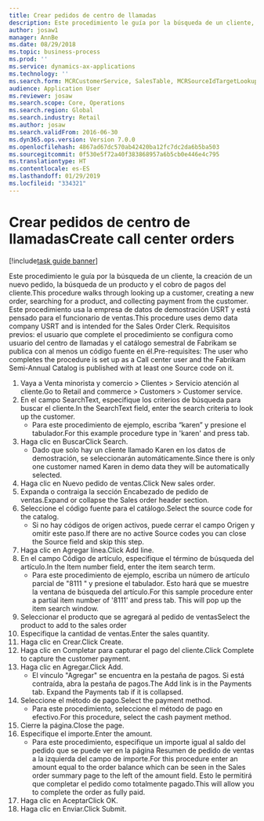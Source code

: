 ```yaml
---
title: Crear pedidos de centro de llamadas
description: Este procedimiento le guía por la búsqueda de un cliente, la creación de un nuevo pedido, la búsqueda de un producto y el cobro de pagos del cliente.
author: josaw1
manager: AnnBe
ms.date: 08/29/2018
ms.topic: business-process
ms.prod: ''
ms.service: dynamics-ax-applications
ms.technology: ''
ms.search.form: MCRCustomerService, SalesTable, MCRSourceIdTargetLookup, MCRSalesQuickQuote, MCRSalesOrderRecap, MCRCustPaymDialog, MCRCustPaymLookup
audience: Application User
ms.reviewer: josaw
ms.search.scope: Core, Operations
ms.search.region: Global
ms.search.industry: Retail
ms.author: josaw
ms.search.validFrom: 2016-06-30
ms.dyn365.ops.version: Version 7.0.0
ms.openlocfilehash: 4867ad67dc570ab42420ba12fc7dc2da6b5ba503
ms.sourcegitcommit: 0f530e5f72a40f383868957a6b5cb0e446e4c795
ms.translationtype: HT
ms.contentlocale: es-ES
ms.lasthandoff: 01/29/2019
ms.locfileid: "334321"
---
```

# <a name="create-call-center-orders"></a><span data-ttu-id="a1353-103">Crear pedidos de centro de llamadas</span><span class="sxs-lookup"><span data-stu-id="a1353-103">Create call center orders</span></span>

[!include[task guide banner](../includes/task-guide-banner.md)]

<span data-ttu-id="a1353-104">Este procedimiento le guía por la búsqueda de un cliente, la creación de un nuevo pedido, la búsqueda de un producto y el cobro de pagos del cliente.</span><span class="sxs-lookup"><span data-stu-id="a1353-104">This procedure walks through looking up a customer, creating a new order, searching for a product, and collecting payment from the customer.</span></span> <span data-ttu-id="a1353-105">Este procedimiento usa la empresa de datos de demostración USRT y está pensado para el funcionario de ventas.</span><span class="sxs-lookup"><span data-stu-id="a1353-105">This procedure uses demo data company USRT and is intended for the Sales Order Clerk.</span></span> <span data-ttu-id="a1353-106">Requisitos previos: el usuario que complete el procedimiento se configura como usuario del centro de llamadas y el catálogo semestral de Fabrikam se publica con al menos un código fuente en él.</span><span class="sxs-lookup"><span data-stu-id="a1353-106">Pre-requisites:  The user who completes the procedure is set up as a Call center user and the Fabrikam Semi-Annual Catalog is published with at least one Source code on it.</span></span>

1. <span data-ttu-id="a1353-107">Vaya a Venta minorista y comercio > Clientes > Servicio atención al cliente.</span><span class="sxs-lookup"><span data-stu-id="a1353-107">Go to Retail and commerce > Customers > Customer service.</span></span>
2. <span data-ttu-id="a1353-108">En el campo SearchText, especifique los criterios de búsqueda para buscar el cliente.</span><span class="sxs-lookup"><span data-stu-id="a1353-108">In the SearchText field, enter the search criteria to look up the customer.</span></span>
    * <span data-ttu-id="a1353-109">Para este procedimiento de ejemplo, escriba “karen” y presione el tabulador.</span><span class="sxs-lookup"><span data-stu-id="a1353-109">For this example procedure type in 'karen' and press tab.</span></span>  
3. <span data-ttu-id="a1353-110">Haga clic en Buscar</span><span class="sxs-lookup"><span data-stu-id="a1353-110">Click Search.</span></span>
    * <span data-ttu-id="a1353-111">Dado que solo hay un cliente llamado Karen en los datos de demostración, se seleccionarán automáticamente.</span><span class="sxs-lookup"><span data-stu-id="a1353-111">Since there is only one customer named Karen in demo data they will be automatically selected.</span></span>  
4. <span data-ttu-id="a1353-112">Haga clic en Nuevo pedido de ventas.</span><span class="sxs-lookup"><span data-stu-id="a1353-112">Click New sales order.</span></span>
5. <span data-ttu-id="a1353-113">Expanda o contraiga la sección Encabezado de pedido de ventas.</span><span class="sxs-lookup"><span data-stu-id="a1353-113">Expand or collapse the Sales order header section.</span></span>
6. <span data-ttu-id="a1353-114">Seleccione el código fuente para el catálogo.</span><span class="sxs-lookup"><span data-stu-id="a1353-114">Select the source code for the catalog.</span></span>
    * <span data-ttu-id="a1353-115">Si no hay códigos de origen activos, puede cerrar el campo Origen y omitir este paso.</span><span class="sxs-lookup"><span data-stu-id="a1353-115">If there are no active Source codes you can close the Source field and skip this step.</span></span>  
7. <span data-ttu-id="a1353-116">Haga clic en Agregar línea.</span><span class="sxs-lookup"><span data-stu-id="a1353-116">Click Add line.</span></span>
8. <span data-ttu-id="a1353-117">En el campo Código de artículo, especifique el término de búsqueda del artículo.</span><span class="sxs-lookup"><span data-stu-id="a1353-117">In the Item number field, enter the item search term.</span></span>
    * <span data-ttu-id="a1353-118">Para este procedimiento de ejemplo, escriba un número de artículo parcial de "8111 " y presione el tabulador. Esto hará que se muestre la ventana de búsqueda del artículo.</span><span class="sxs-lookup"><span data-stu-id="a1353-118">For this sample procedure enter a partial item number of '8111' and press tab. This will pop up the item search window.</span></span>  
9. <span data-ttu-id="a1353-119">Seleccionar el producto que se agregará al pedido de ventas</span><span class="sxs-lookup"><span data-stu-id="a1353-119">Select the product to add to the sales order</span></span>
10. <span data-ttu-id="a1353-120">Especifique la cantidad de ventas.</span><span class="sxs-lookup"><span data-stu-id="a1353-120">Enter the sales quantity.</span></span>
11. <span data-ttu-id="a1353-121">Haga clic en Crear.</span><span class="sxs-lookup"><span data-stu-id="a1353-121">Click Create.</span></span>
12. <span data-ttu-id="a1353-122">Haga clic en Completar para capturar el pago del cliente.</span><span class="sxs-lookup"><span data-stu-id="a1353-122">Click Complete to capture the customer payment.</span></span>
13. <span data-ttu-id="a1353-123">Haga clic en Agregar.</span><span class="sxs-lookup"><span data-stu-id="a1353-123">Click Add.</span></span>
    * <span data-ttu-id="a1353-124">El vínculo "Agregar" se encuentra en la pestaña de pagos. Si está contraída, abra la pestaña de pagos.</span><span class="sxs-lookup"><span data-stu-id="a1353-124">The Add link is in the Payments tab. Expand the Payments tab if it is collapsed.</span></span>  
14. <span data-ttu-id="a1353-125">Seleccione el método de pago.</span><span class="sxs-lookup"><span data-stu-id="a1353-125">Select the payment method.</span></span>
    * <span data-ttu-id="a1353-126">Para este procedimiento, seleccione el método de pago en efectivo.</span><span class="sxs-lookup"><span data-stu-id="a1353-126">For this procedure, select the cash payment method.</span></span>  
15. <span data-ttu-id="a1353-127">Cierre la página.</span><span class="sxs-lookup"><span data-stu-id="a1353-127">Close the page.</span></span>
16. <span data-ttu-id="a1353-128">Especifique el importe.</span><span class="sxs-lookup"><span data-stu-id="a1353-128">Enter the amount.</span></span>
    * <span data-ttu-id="a1353-129">Para este procedimiento, especifique un importe igual al saldo del pedido que se puede ver en la página Resumen de pedido de ventas a la izquierda del campo de importe.</span><span class="sxs-lookup"><span data-stu-id="a1353-129">For this procedure enter an amount equal to the order balance which can be seen in the Sales order summary page to the left of the amount field.</span></span> <span data-ttu-id="a1353-130">Esto le permitirá que completar el pedido como totalmente pagado.</span><span class="sxs-lookup"><span data-stu-id="a1353-130">This will allow you to complete the order as fully paid.</span></span>  
17. <span data-ttu-id="a1353-131">Haga clic en Aceptar</span><span class="sxs-lookup"><span data-stu-id="a1353-131">Click OK.</span></span>
18. <span data-ttu-id="a1353-132">Haga clic en Enviar.</span><span class="sxs-lookup"><span data-stu-id="a1353-132">Click Submit.</span></span>

